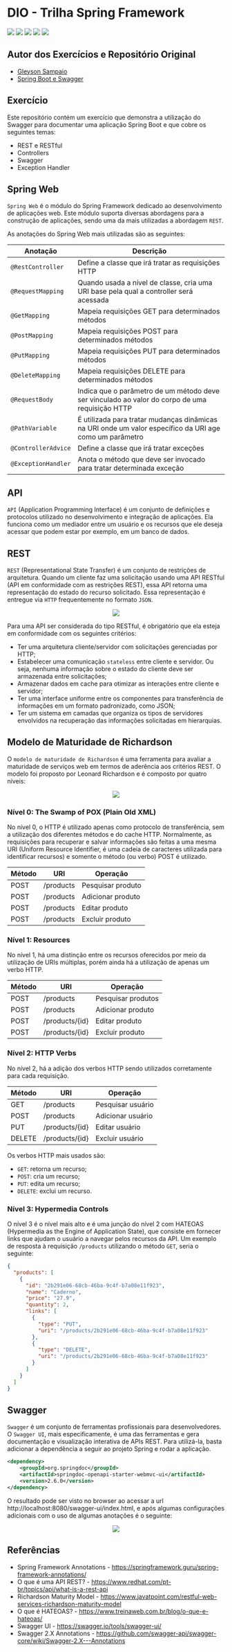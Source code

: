 # DIO - Trilha Spring Framework

<div style="display:inline-block">
        <picture>
                <source media="(prefers-color-scheme: light)" srcset="https://img.shields.io/badge/Java-black?style=for-the-badge&logo=OpenJDK&logoColor=white">
                <img src="https://img.shields.io/badge/Java-white?style=for-the-badge&logo=OpenJDK&logoColor=black" />
        </picture>
        <picture>
                <source media="(prefers-color-scheme: light)" srcset="https://img.shields.io/badge/Maven-black?style=for-the-badge&logo=ApacheMaven&logoColor=white">
                <img src="https://img.shields.io/badge/Maven-white?style=for-the-badge&logo=ApacheMaven&logoColor=black" />
        </picture>
        <picture>
                <source media="(prefers-color-scheme: light)" srcset="https://img.shields.io/badge/Spring_Boot-black?style=for-the-badge&logo=SpringBoot&logoColor=white">
                <img src="https://img.shields.io/badge/Spring_Boot-white?style=for-the-badge&logo=SpringBoot&logoColor=black" />
        </picture>
	<picture>
                <source media="(prefers-color-scheme: light)" srcset="https://img.shields.io/badge/FlyWay-black?style=for-the-badge&logo=FlyWay&logoColor=white">
                <img src="https://img.shields.io/badge/FlyWay-white?style=for-the-badge&logo=FlyWay&logoColor=black" />
        </picture>
        <picture>
                <source media="(prefers-color-scheme: light)" srcset="https://img.shields.io/badge/Swagger-black?style=for-the-badge&logo=Swagger&logoColor=white">
                <img src="https://img.shields.io/badge/Swagger-white?style=for-the-badge&logo=Swagger&logoColor=black" />
        </picture>
</div>

## Autor dos Exercícios e Repositório Original

* [Gleyson Sampaio](https://github.com/glysns)
* [Spring Boot e Swagger](https://github.com/digitalinnovationone/dio-springboot/tree/main/springboot-web-swagger)

## Exercício

Este repositório contém um exercício que demonstra a utilização do Swagger para documentar uma aplicação Spring Boot e que cobre os seguintes temas:

* REST e RESTful
* Controllers
* Swagger
* Exception Handler

## Spring Web

`Spring Web` é o módulo do Spring Framework dedicado ao desenvolvimento de aplicações web. Este módulo suporta diversas abordagens para a construção de aplicações, sendo uma da mais utilizadas a abordagem `REST`.

As anotações do Spring Web mais utilizadas são as seguintes:

| Anotação            | Descrição                                                                                                  |
| --------------------- | ------------------------------------------------------------------------------------------------------------ |
| `@RestController`   | Define a classe que irá tratar as requisições HTTP                                                        |
| `@RequestMapping`   | Quando usada a nível de classe, cria uma URI base pela qual a controller será acessada                     |
| `@GetMapping`       | Mapeia requisições GET para determinados métodos                                                          |
| `@PostMapping`      | Mapeia requisições POST para determinados métodos                                                         |
| `@PutMapping`       | Mapeia requisições PUT para determinados métodos                                                          |
| `@DeleteMapping`    | Mapeia requisições DELETE para determinados métodos                                                       |
| `@RequestBody`      | Indica que o parâmetro de um método deve ser vinculado ao valor do corpo de uma requisição HTTP         |
| `@PathVariable`     | É utilizada para tratar mudanças dinâmicas na URI onde um valor específico da URI age como um parâmetro |
| `@ControllerAdvice` | Define a classe que irá tratar exceções                                                                   |
| `@ExceptionHandler` | Anota o método que deve ser invocado para tratar determinada exceção                                      |

## API

`API` (Application Programming Interface) é um conjunto de definições e protocolos utilizado no desenvolvimento e integração de aplicações. Ela funciona como um mediador entre um usuário e os recursos que ele deseja acessar que podem estar por exemplo, em um banco de dados.

## REST

`REST` (Representational State Transfer) é um conjunto de restrições de arquitetura. Quando um cliente faz uma solicitação usando uma API RESTful (API em conformidade com as restrições REST), essa API retorna uma representação do estado do recurso solicitado. Essa representação é entregue via `HTTP` frequentemente no formato `JSON`.

<p align="center">
        <img src="assets/images/rest-api.png">
</p>

Para uma API ser considerada do tipo RESTful, é obrigatório que ela esteja em conformidade com os seguintes critérios:

* Ter uma arquitetura cliente/servidor com solicitações gerenciadas por HTTP;
* Estabelecer uma comunicação `stateless` entre cliente e servidor. Ou seja, nenhuma informação sobre o estado do cliente deve ser armazenada entre solicitações;
* Armazenar dados em cache para otimizar as interações entre cliente e servidor;
* Ter uma interface uniforme entre os componentes para transferência de informações em um formato padronizado, como JSON;
* Ter um sistema em camadas que organiza os tipos de servidores envolvidos na recuperação das informações solicitadas em hierarquias.

## Modelo de Maturidade de Richardson

O `modelo de maturidade de Richardson` é uma ferramenta para avaliar a maturidade de serviços web em termos de aderência aos critérios REST. O modelo foi proposto por Leonard Richardson e é composto por quatro níveis:

<p align="center">
        <img src="assets/images/rest-maturity-levels.png">
</p>

### Nível 0: The Swamp of POX (Plain Old XML)

No nível 0, o HTTP é utilizado apenas como protocolo de transferência, sem a utilização dos diferentes métodos e do cache HTTP. Normalmente, as requisições para recuperar e salvar informações são feitas a uma mesma URI (Uniform Resource Identifier, é uma cadeia de caracteres utilizada para identificar recursos) e somente o método (ou verbo) POST é utilizado.

| Método | URI       | Operação         |
| ------- | --------- | ------------------ |
| POST    | /products | Pesquisar produto  |
| POST    | /products | Adicionar produto |
| POST    | /products | Editar produto    |
| POST    | /products | Excluir produto   |

### Nível 1: Resources

No nível 1, há uma distinção entre os recursos oferecidos por meio da utilização de URIs múltiplas, porém ainda há a utilização de apenas um verbo HTTP.

| Método | URI            | Operação         |
| ------- | -------------- | ------------------ |
| POST    | /products      | Pesquisar produtos |
| POST    | /products      | Adicionar produto  |
| POST    | /products/{id} | Editar produto     |
| POST    | /products/{id} | Excluir produto    |

### Nível 2: HTTP Verbs

No nível 2, há a adição dos verbos HTTP sendo utilizados corretamente para cada requisição.

| Método | URI            | Operação         |
| ------- | -------------- | ------------------ |
| GET     | /products      | Pesquisar usuário |
| POST    | /products      | Adicionar usuário |
| PUT     | /products/{id} | Editar usuário    |
| DELETE  | /products/{id} | Excluir usuário   |

Os verbos HTTP mais usados são:

* `GET`: retorna um recurso;
* `POST`: cria um recurso;
* `PUT`: edita um recurso;
* `DELETE`: exclui um recurso.

### Nível 3: Hypermedia Controls

O nível 3 é o nível mais alto e é uma junção do nível 2 com HATEOAS (Hypermedia as the Engine of Application State), que consiste em fornecer links que ajudam o usuário a navegar pelos recursos da API. Um exemplo de resposta à requisição `/products` utilizando o método `GET`, seria o seguinte:

```json
{
  "products": [
    {
      "id": "2b291e06-68cb-46ba-9c4f-b7a08e11f923",
      "name": "Caderno",
      "price": "27.9",
      "quantity": 2,
      "links": [
        {
          "type": "PUT",
          "uri": "/products/2b291e06-68cb-46ba-9c4f-b7a08e11f923"
        },
        {
          "type": "DELETE",
          "uri": "/products/2b291e06-68cb-46ba-9c4f-b7a08e11f923"
        }
      ]
    }
  ]
}
```

## Swagger

`Swagger` é um conjunto de ferramentas profissionais para desenvolvedores. O `Swagger UI`, mais especificamente, é uma das ferramentas e gera documentação e visualização interativa de APIs REST. Para utilizá-la, basta adicionar a dependência a seguir ao projeto Spring e rodar a aplicação.

```xml
<dependency>
    <groupId>org.springdoc</groupId>
    <artifactId>springdoc-openapi-starter-webmvc-ui</artifactId>
    <version>2.6.0</version>
</dependency>

```

O resultado pode ser visto no browser ao acessar a url http://localhost:8080/swagger-ui/index.html, e após algumas configurações adicionais com o uso de algumas anotações é o seguinte:

<p align="center">
        <img src="assets/images/swagger.png">
</p>

## Referências

* Spring Framework Annotations - https://springframework.guru/spring-framework-annotations/
* O que é uma API REST? - https://www.redhat.com/pt-br/topics/api/what-is-a-rest-api
* Richardson Maturity Model - https://www.javatpoint.com/restful-web-services-richardson-maturity-model
* O que é HATEOAS? - https://www.treinaweb.com.br/blog/o-que-e-hateoas/
* Swagger UI - https://swagger.io/tools/swagger-ui/
* Swagger 2.X Annotations - https://github.com/swagger-api/swagger-core/wiki/Swagger-2.X---Annotations

